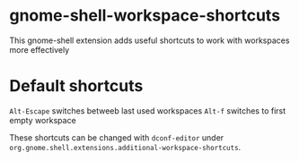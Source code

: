 # gnome-shell-workspace-shortcuts
This gnome-shell extension adds useful shortcuts to work with workspaces more effectively


# Default shortcuts
`Alt-Escape` switches betweeb last used workspaces
`Alt-f` switches to first empty workspace

These shortcuts can be changed with `dconf-editor` under `org.gnome.shell.extensions.additional-workspace-shortcuts`.

